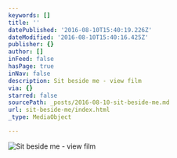 ```yaml
---
keywords: []
title: ''
datePublished: '2016-08-10T15:40:19.226Z'
dateModified: '2016-08-10T15:40:16.425Z'
publisher: {}
author: []
inFeed: false
hasPage: true
inNav: false
description: Sit beside me - view film
via: {}
starred: false
sourcePath: _posts/2016-08-10-sit-beside-me.md
url: sit-beside-me/index.html
_type: MediaObject

---
```

![Sit beside me - view film](https://the-grid-user-content.s3-us-west-2.amazonaws.com/e3002b72-07aa-4e61-b064-f21dc0914118.jpg)